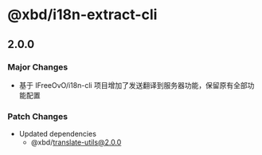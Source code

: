 # @xbd/i18n-extract-cli

## 2.0.0

### Major Changes

- 基于 IFreeOvO/i18n-cli 项目增加了发送翻译到服务器功能，保留原有全部功能配置

### Patch Changes

- Updated dependencies
  - @xbd/translate-utils@2.0.0
